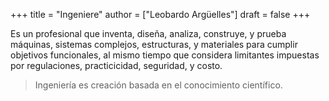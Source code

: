 +++
title = "Ingeniere"
author = ["Leobardo Argüelles"]
draft = false
+++

Es un profesional que inventa, diseña, analiza, construye, y prueba máquinas,
sistemas complejos, estructuras, y materiales para cumplir objetivos funcionales,
al mismo tiempo que considera limitantes impuestas por regulaciones,
practicicidad, seguridad, y costo.

> Ingeniería es creación basada en el conocimiento científico.

